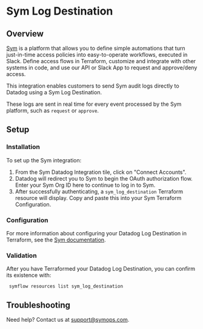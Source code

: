 # Sym Log Destination

## Overview

[Sym][1] is a platform that allows you to define simple automations that turn just-in-time access policies into easy-to-operate workflows, executed in Slack. Define access flows in Terraform, customize and integrate with other systems in code, and use our API or Slack App to request and approve/deny access.

This integration enables customers to send Sym audit logs directly to Datadog using a Sym Log Destination. 

These logs are sent in real time for every event processed by the Sym platform, such as `request` or `approve`.

## Setup

### Installation

To set up the Sym integration:
1. From the Sym Datadog Integration tile, click on "Connect Accounts".
2. Datadog will redirect you to Sym to begin the OAuth authorization flow. Enter your Sym Org ID here to continue to log in to Sym.
3. After successfully authenticating, a `sym_log_destination` Terraform resource will display. Copy and paste this into your Sym Terraform Configuration.

### Configuration

For more information about configuring your Datadog Log Destination in Terraform, see the [Sym documentation][3].

### Validation

After you have Terraformed your Datadog Log Destination, you can confirm its existence with:
```
 symflow resources list sym_log_destination
```

## Troubleshooting

Need help? Contact us at [support@symops.com][2].

[1]: https://symops.com/
[2]: mailto:support@symops.com
[3]: https://docs.symops.com/docs/datadog
